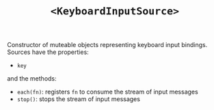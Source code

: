 

<header class="@0-x1 @0-3x @1-x3 @1-4x @2-x3 @0-x-stretch">
    <h1 class="docs-text-01" id="keyboardinputsource"><code>&lt;KeyboardInputSource&gt;</code></h1>
</header>

<section class="@0-x1 @0-3x @1-x3 @1-4x @2-x3 @0-x-stretch">
    <p>Constructor of muteable objects representing keyboard input bindings. Sources
have the properties:</p>
<ul>
<li><code>key</code></li>
</ul>
<p>and the methods:</p>
<ul>
<li><code>each(fn)</code>: registers <code>fn</code> to consume the stream of input messages</li>
<li><code>stop()</code>: stops the stream of input messages</li>
</ul>

</section>


<div class="@0-x1 @0-3x @1-x3 @1-2x @2-x3 @2-3x @0-x-stretch @0-y-start">
    
    
    

    
    
    

    
    
    

    
    
    

    
    
    
</div>

<div class="@-x1 @0-3x @1-x5 @1-2x @2-x6 @2-3x @0-x-stretch @0-y-start">
    
    
    

    
    
    
</div>
